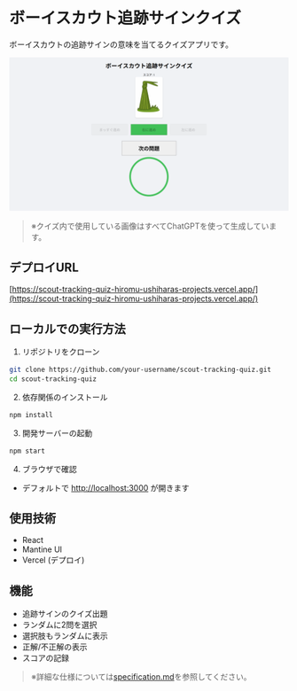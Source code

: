 # ボーイスカウト追跡サインクイズ

ボーイスカウトの追跡サインの意味を当てるクイズアプリです。

![アプリ画面サンプル](./ScoutTrackingQuizSnapshot.png)

> ※クイズ内で使用している画像はすべてChatGPTを使って生成しています。

## デプロイURL

[https://scout-tracking-quiz-hiromu-ushiharas-projects.vercel.app/](https://scout-tracking-quiz-hiromu-ushiharas-projects.vercel.app/)

## ローカルでの実行方法

1. リポジトリをクローン
```bash
git clone https://github.com/your-username/scout-tracking-quiz.git
cd scout-tracking-quiz
```

2. 依存関係のインストール
```bash
npm install
```

3. 開発サーバーの起動
```bash
npm start
```

4. ブラウザで確認
- デフォルトで [http://localhost:3000](http://localhost:3000) が開きます

## 使用技術

- React
- Mantine UI
- Vercel (デプロイ)

## 機能

- 追跡サインのクイズ出題
- ランダムに2問を選択
- 選択肢もランダムに表示
- 正解/不正解の表示
- スコアの記録

> ※詳細な仕様については[specification.md](./specification.md)を参照してください。
